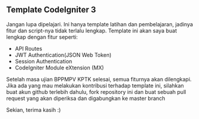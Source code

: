 ## Template CodeIgniter 3

Jangan lupa dipelajari. Ini hanya template latihan dan pembelajaran, jadinya fitur dan script-nya tidak terlalu lengkap.
Template ini akan saya buat lengkap dengan fitur seperti:
- API Routes
- JWT Authentication(JSON Web Token)
- Session Authentication
- CodeIgniter Module eXtension (MX)

Setelah masa ujian BPPMPV KPTK selesai, semua fiturnya akan dilengkapi. Jika ada yang mau melakukan kontribusi terhadap template ini, silahkan buat akun github terlebih dahulu, fork repository ini dan buat sebuah pull request yang akan diperiksa dan digabungkan ke master branch

Sekian, terima kasih :)
